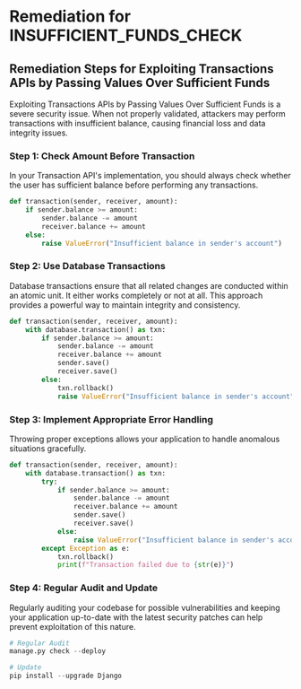 # Remediation for INSUFFICIENT_FUNDS_CHECK

## Remediation Steps for Exploiting Transactions APIs by Passing Values Over Sufficient Funds
Exploiting Transactions APIs by Passing Values Over Sufficient Funds is a severe security issue. When not properly validated, attackers may perform transactions with insufficient balance, causing financial loss and data integrity issues.

### Step 1: Check Amount Before Transaction
In your Transaction API's implementation, you should always check whether the user has sufficient balance before performing any transactions.
```Python
def transaction(sender, receiver, amount):
    if sender.balance >= amount:
        sender.balance -= amount
        receiver.balance += amount
    else:
        raise ValueError("Insufficient balance in sender's account")
```

### Step 2: Use Database Transactions
Database transactions ensure that all related changes are conducted within an atomic unit. It either works completely or not at all. This approach provides a powerful way to maintain integrity and consistency.

```Python
def transaction(sender, receiver, amount):
    with database.transaction() as txn:
        if sender.balance >= amount:
            sender.balance -= amount
            receiver.balance += amount
            sender.save()
            receiver.save()
        else:
            txn.rollback()
            raise ValueError("Insufficient balance in sender's account")
```
### Step 3: Implement Appropriate Error Handling
Throwing proper exceptions allows your application to handle anomalous situations gracefully. 

```Python
def transaction(sender, receiver, amount):
    with database.transaction() as txn:
        try:
            if sender.balance >= amount:
                sender.balance -= amount
                receiver.balance += amount
                sender.save()
                receiver.save()
            else:
                raise ValueError("Insufficient balance in sender's account")
        except Exception as e:
            txn.rollback()
            print(f"Transaction failed due to {str(e)}")
```
### Step 4: Regular Audit and Update
Regularly auditing your codebase for possible vulnerabilities and keeping your application up-to-date with the latest security patches can help prevent exploitation of this nature.

```Python
# Regular Audit
manage.py check --deploy

# Update
pip install --upgrade Django
```